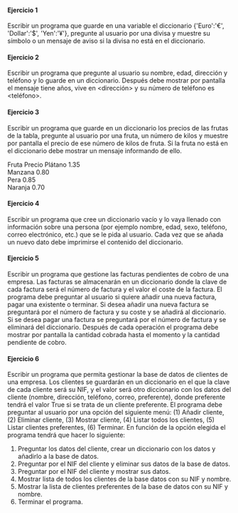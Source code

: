 #### Ejercicio 1

Escribir un programa que guarde en una variable el diccionario {'Euro':'€', 'Dollar':'$', 'Yen':'¥'}, pregunte al usuario por una divisa y muestre su símbolo o un mensaje de aviso si la divisa no está en el diccionario.

#### Ejercicio 2

Escribir un programa que pregunte al usuario su nombre, edad, dirección y teléfono y lo guarde en un diccionario. Después debe mostrar por pantalla el mensaje <nombre> tiene <edad> años, vive en <dirección> y su número de teléfono es <teléfono>.

#### Ejercicio 3

Escribir un programa que guarde en un diccionario los precios de las frutas de la tabla, pregunte al usuario por una fruta, un número de kilos y muestre por pantalla el precio de ese número de kilos de fruta. Si la fruta no está en el diccionario debe mostrar un mensaje informando de ello.

Fruta 	    Precio
Plátano 	1.35  
Manzana 	0.80  
Pera 	    0.85  
Naranja 	0.70  

#### Ejercicio 4

Escribir un programa que cree un diccionario vacío y lo vaya llenado con información sobre una persona (por ejemplo nombre, edad, sexo, teléfono, correo electrónico, etc.) que se le pida al usuario. Cada vez que se añada un nuevo dato debe imprimirse el contenido del diccionario.

#### Ejercicio 5

Escribir un programa que gestione las facturas pendientes de cobro de una empresa. Las facturas se almacenarán en un diccionario donde la clave de cada factura será el número de factura y el valor el coste de la factura. El programa debe preguntar al usuario si quiere añadir una nueva factura, pagar una existente o terminar. Si desea añadir una nueva factura se preguntará por el número de factura y su coste y se añadirá al diccionario. Si se desea pagar una factura se preguntará por el número de factura y se eliminará del diccionario. Después de cada operación el programa debe mostrar por pantalla la cantidad cobrada hasta el momento y la cantidad pendiente de cobro.

#### Ejercicio 6

Escribir un programa que permita gestionar la base de datos de clientes de una empresa. Los clientes se guardarán en un diccionario en el que la clave de cada cliente será su NIF, y el valor será otro diccionario con los datos del cliente (nombre, dirección, teléfono, correo, preferente), donde preferente tendrá el valor True si se trata de un cliente preferente. El programa debe preguntar al usuario por una opción del siguiente menú: (1) Añadir cliente, (2) Eliminar cliente, (3) Mostrar cliente, (4) Listar todos los clientes, (5) Listar clientes preferentes, (6) Terminar. En función de la opción elegida el programa tendrá que hacer lo siguiente:

1. Preguntar los datos del cliente, crear un diccionario con los datos y añadirlo a la base de datos.
2. Preguntar por el NIF del cliente y eliminar sus datos de la base de datos.
3. Preguntar por el NIF del cliente y mostrar sus datos.
4. Mostrar lista de todos los clientes de la base datos con su NIF y nombre.
5. Mostrar la lista de clientes preferentes de la base de datos con su NIF y nombre.
0. Terminar el programa.
